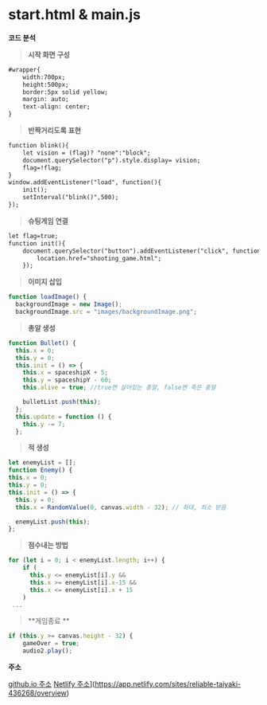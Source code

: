start.html & main.js
===============

**코드 분석**

> **시작 화면 구성**
```html
#wrapper{
    width:700px;
    height:500px;
    border:5px solid yellow;
    margin: auto;
    text-align: center;
} 
```
> **반짝거리도록 표현**
```html
function blink(){
    let vision = (flag)? "none":"block";
    document.querySelector("p").style.display= vision;
    flag=!flag;
}
window.addEventListener("load", function(){
    init();
    setInterval("blink()",500);
});
```
> **슈팅게임 연결**
```html
let flag=true;
function init(){
    document.querySelector("button").addEventListener("click", function(){
        location.href="shooting_game.html";
    });
```
> **이미지 삽입**
```js
function loadImage() {
  backgroundImage = new Image();
  backgroundImage.src = "images/backgroundImage.png";
```
> **총알 생성**
```js
function Bullet() {
  this.x = 0;
  this.y = 0;
  this.init = () => {
    this.x = spaceshipX + 5;
    this.y = spaceshipY - 60;
    this.alive = true; //true면 살아있는 총알, false면 죽은 총알

    bulletList.push(this);
  };
  this.update = function () {
    this.y -= 7;
  };
  ```
  > **적 생성**
  ```js
  let enemyList = [];
function Enemy() {
  this.x = 0;
  this.y = 0;
  this.init = () => {
    this.y = 0;
    this.x = RandomValue(0, canvas.width - 32); // 최대, 최소 받음

    enemyList.push(this);
  };
  ```
  > **점수내는 방법**
  ```js
  for (let i = 0; i < enemyList.length; i++) {
      if (
        this.y <= enemyList[i].y &&
        this.x >= enemyList[i].x-15 &&
        this.x <= enemyList[i].x + 15
      ) 
   ...
  ```
  > **게임종료 **
  ```js
  if (this.y >= canvas.height - 32) {
      gameOver = true;
      audio2.play();
  ```


**주소**

[github.io 주소](https://github.com/JihyeonAn/game/tree/main/1115)
[Netlify 주소](https://app.netlify.com/sites/rad-otter-c95b29/overview)](https://app.netlify.com/sites/reliable-taiyaki-436268/overview)
